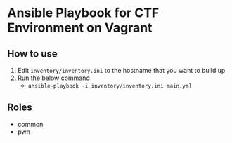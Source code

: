 # Ansible Playbook for CTF Environment on Vagrant


## How to use

1. Edit `inventory/inventory.ini` to the hostname that you want to build up
2. Run the below command
   - `ansible-playbook -i inventory/inventory.ini main.yml`

## Roles

- common
- pwn
